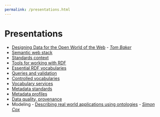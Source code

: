 ```yaml
---
permalink: /presentations.html
---
```


# Presentations

- [Designing Data for the Open World of the Web](./docs/Baker_20120606_2100-linked-data.pptx) - [_Tom Baker_](https://github.com/tombaker)
- [Semantic web stack]()
- [Standards context]()
- [Tools for working with RDF]()
- [Essential RDF vocabularies]()
- [Queries and validation]()
- [Controlled vocabularies]()
- [Vocabulary services]()
- [Metadata standards]()
- [Metadata profiles]()
- [Data quality, provenance]()
- Modeling - [Describing real world applications using ontologies](https://docs.google.com/presentation/d/19N2moAypUyuqYPIWSOE4mb0wIBVhFPenbpOkq3u4sYo) - [_Simon Cox_](https://orcid.org/0000-0002-3884-3420)

